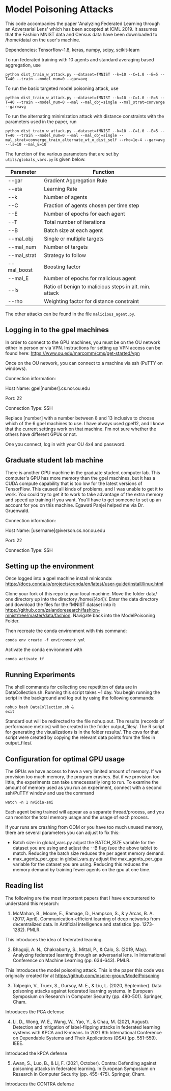 # Model Poisoning Attacks

This code accompanies the paper 'Analyzing Federated Learning through an Adversarial Lens' which has been accepted at ICML 2019. It assumes that the Fashion MNIST data and Census data have been downloaded to /home/data/ on the user's machine.

Dependencies: Tensorflow-1.8, keras, numpy, scipy, scikit-learn

To run federated training with 10 agents and standard averaging based aggregation, use
```
python dist_train_w_attack.py --dataset=fMNIST --k=10 --C=1.0 --E=5 --T=40 --train --model_num=0 --gar=avg
```
To run the basic targeted model poisoning attack, use
```
python dist_train_w_attack.py --dataset=fMNIST --k=10 --C=1.0 --E=5 --T=40 --train --model_num=0 --mal --mal_obj=single --mal_strat=converge --gar=avg
```

To run the alternating minimization attack with distance constraints with the parameters used in the paper, run
```
python dist_train_w_attack.py --dataset=fMNIST --k=10 --C=1.0 --E=5 --T=40 --train --model_num=0 --mal --mal_obj=single --mal_strat=converge_train_alternate_wt_o_dist_self --rho=1e-4 --gar=avg --ls=10 --mal_E=10
```

The function of the various parameters that are set by `utils/globals_vars.py` is given below.

| Parameter   | Function                                               |
|-------------|--------------------------------------------------------|
| --gar       | Gradient Aggregation Rule                              |
| --eta       | Learning Rate                                          |
| --k         | Number of agents                                       |
| --C         | Fraction of agents chosen per time step                |
| --E         | Number of epochs for each agent                        |
| --T         | Total number of iterations                             |
| --B         | Batch size at each agent                               |
| --mal_obj   | Single or multiple targets                             |
| --mal_num   | Number of targets                                      |
| --mal_strat | Strategy to follow                                     |
| --mal_boost | Boosting factor                                        |
| --mal_E     | Number of epochs for malicious agent                   |
| --ls        | Ratio of benign to malicious steps in alt. min. attack |
| --rho       | Weighting factor for distance constraint               |

The other attacks can be found in the file `malicious_agent.py`.

## Logging in to the gpel machines
In order to connect to the GPU machines, you must be on the OU network either in person or via VPN. Instructions for setting up VPN access can be found here: https://www.ou.edu/marcomm/cms/get-started/vpn

Once on the OU network, you can connect to a machine via ssh (PuTTY on windows).

Connection information:

Host Name: gpel[number].cs.nor.ou.edu

Port: 22

Connection Type: SSH

Replace [number] with a number between 8 and 13 inclusive to choose which of the 6 gpel machines to use. I have always used gpel12, and I know that the current settings work on that machine. I'm not sure whether the others have different GPUs or not.

One you connect, log in with your OU 4x4 and password.

## Graduate student lab machine
There is another GPU machine in the graduate student computer lab. This computer's GPU has more memory than the gpel machines, but it has a CUDA compute capability that is too low for the latest versions of TensorFlow. This caused all kinds of problems, and I was unable to get it to work. You could try to get it to work to take advantage of the extra memory and speed up training if you want. You'll have to get someone to set up an account for you on this machine. Egawati Panjei helped me via Dr. Gruenwald.

Connection information:

Host Name: [username]@iverson.cs.nor.ou.edu

Port: 22

Connection Type: SSH

## Setting up the environment
Once logged into a gpel machine install miniconda: https://docs.conda.io/projects/conda/en/latest/user-guide/install/linux.html

Clone your fork of this repo to your local machine. Move the folder data/ one directory up into the directory /home/[4x4]/. Enter the data directory and download the files for the fMNIST dataset into it: https://github.com/zalandoresearch/fashion-mnist/tree/master/data/fashion. Navigate back into the ModelPoisoning Folder.

Then recreate the conda environment with this command:

```
conda env create -f environment.yml
```

Activate the conda environment with
```
conda activate tf
```

## Running Experiments
The shell commands for collecting one repetition of data are in DataCollection.sh. Running this script takes ~1 day. You begin running the script in the background and log out by using the following commands:
```
nohup bash DataCollection.sh &
exit
```
Standard out will be redirected to the file nohup.out. The results (records of performance metrics) will be created in the folder output_files/. The R script for generating the visualizations is in the folder results/. The csvs for that script were created by copying the relevant data points from the files in output_files/.

## Configuration for optimal GPU usage
The GPUs we have access to have a very limited amount of memory. If we provision too much memory, the program crashes. But if we provision too little, the experiments can take unnecessarily long to run. To examine the amount of memory used as you run an experiment, connect with a second ssh/PuTTY window and use the command
```
watch -n 1 nvidia-smi
```
Each agent being trained will appear as a separate thread/process, and you can monitor the total memory usage and the usage of each process.

If your runs are crashing from OOM or you have too much unused memory, there are several parameters you can adjust to fix this:

* Batch size: in global_vars.py adjust the BATCH_SIZE variable for the dataset you are using and adjust the --B flag (see the above table) to match. Reducing the batch size reduces the per agent memory demand.
* max_agents_per_gpu: in global_vars.py adjust the max_agents_per_gpu variable for the dataset you are using. Reducing this reduces the memory demand by training fewer agents on the gpu at one time.

## Reading list
The following are the most important papers that I have encountered to understand this research:

1. McMahan, B., Moore, E., Ramage, D., Hampson, S., & y Arcas, B. A. (2017, April). Communication-efficient learning of deep networks from decentralized data. In Artificial intelligence and statistics (pp. 1273-1282). PMLR.

This introduces the idea of federated learning.

2.  Bhagoji, A. N., Chakraborty, S., Mittal, P., & Calo, S. (2019, May). Analyzing federated learning through an adversarial lens. In International Conference on Machine Learning (pp. 634-643). PMLR.

This introduces the model poisoning attack. This is the paper this code was originally created for at https://github.com/inspire-group/ModelPoisoning

3. Tolpegin, V., Truex, S., Gursoy, M. E., & Liu, L. (2020, September). Data poisoning attacks against federated learning systems. In European Symposium on Research in Computer Security (pp. 480-501). Springer, Cham.

Introduces the PCA defense

4. Li, D., Wong, W. E., Wang, W., Yao, Y., & Chau, M. (2021, August). Detection and mitigation of label-flipping attacks in federated learning systems with KPCA and K-means. In 2021 8th International Conference on Dependable Systems and Their Applications (DSA) (pp. 551-559). IEEE.

Introduced the kPCA defense

5. Awan, S., Luo, B., & Li, F. (2021, October). Contra: Defending against poisoning attacks in federated learning. In European Symposium on Research in Computer Security (pp. 455-475). Springer, Cham.

Introduces the CONTRA defense


